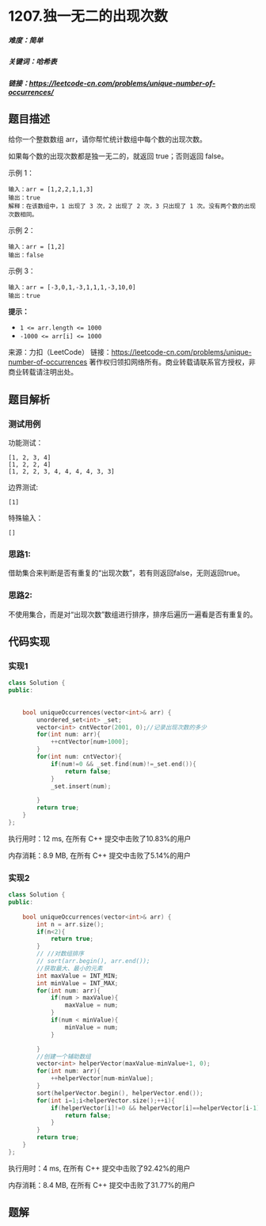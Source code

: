 # 1207.独一无二的出现次数

##### 难度：简单

##### 关键词：哈希表

##### 链接：https://leetcode-cn.com/problems/unique-number-of-occurrences/

## 题目描述

给你一个整数数组 arr，请你帮忙统计数组中每个数的出现次数。

如果每个数的出现次数都是独一无二的，就返回 true；否则返回 false。

示例 1：

```
输入：arr = [1,2,2,1,1,3]
输出：true
解释：在该数组中，1 出现了 3 次，2 出现了 2 次，3 只出现了 1 次。没有两个数的出现次数相同。
```

示例 2：

```
输入：arr = [1,2]
输出：false
```

示例 3：

```
输入：arr = [-3,0,1,-3,1,1,1,-3,10,0]
输出：true
```

**提示：**

- `1 <= arr.length <= 1000`
- `-1000 <= arr[i] <= 1000`

来源：力扣（LeetCode）
链接：https://leetcode-cn.com/problems/unique-number-of-occurrences
著作权归领扣网络所有。商业转载请联系官方授权，非商业转载请注明出处。

## 题目解析

### 测试用例

功能测试：

```
[1, 2, 3, 4]
[1, 2, 2, 4]
[1, 2, 2, 3, 4, 4, 4, 4, 3, 3]
```

边界测试:

```
[1]
```

特殊输入：

```
[]
```

### 思路1: 

借助集合来判断是否有重复的“出现次数”，若有则返回false，无则返回true。

### 思路2: 

不使用集合，而是对“出现次数”数组进行排序，排序后遍历一遍看是否有重复的。

## 代码实现

### 实现1

```c++
class Solution {
public:
    
    
    bool uniqueOccurrences(vector<int>& arr) {
        unordered_set<int> _set;
        vector<int> cntVector(2001, 0);//记录出现次数的多少
        for(int num: arr){
            ++cntVector[num+1000];
        }
        for(int num: cntVector){
            if(num!=0 && _set.find(num)!=_set.end()){
                return false;
            }
            _set.insert(num);

        }
        return true;
    }
};
```

执行用时：12 ms, 在所有 C++ 提交中击败了10.83%的用户

内存消耗：8.9 MB, 在所有 C++ 提交中击败了5.14%的用户

### 实现2

```c++
class Solution {
public:
    
    bool uniqueOccurrences(vector<int>& arr) {
        int n = arr.size();
        if(n<2){
            return true;
        }
        // //对数组排序
        // sort(arr.begin(), arr.end());
        //获取最大、最小的元素
        int maxValue = INT_MIN;
        int minValue = INT_MAX;
        for(int num: arr){
            if(num > maxValue){
                maxValue = num;
            }
            if(num < minValue){
                minValue = num;
            }

        }
        //创建一个辅助数组
        vector<int> helperVector(maxValue-minValue+1, 0);
        for(int num: arr){
            ++helperVector[num-minValue];
        }
        sort(helperVector.begin(), helperVector.end());
        for(int i=1;i<helperVector.size();++i){
            if(helperVector[i]!=0 && helperVector[i]==helperVector[i-1]){
                return false;
            }
        }
        return true;
    }
};
```

执行用时：4 ms, 在所有 C++ 提交中击败了92.42%的用户

内存消耗：8.4 MB, 在所有 C++ 提交中击败了31.77%的用户

## 题解

